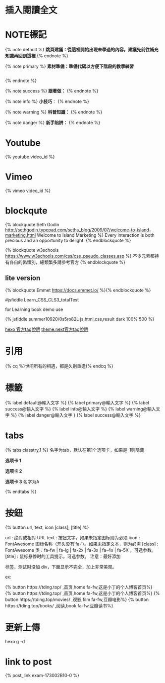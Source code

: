 # 插入閱讀全文
<!-- more -->

# NOTE標記
{% note default %}
**跳頁建議：從這裡開始出現未學過的內容，建議先前往補充知識再回到這裡**
{% endnote %}

{% note primary %}
**素材準備：準備代碼以方便下階段的教學練習** 
```html cssTry.html
```
{% endnote %}

{% note success %}
**跟著做：**
{% endnote %}

{% note info %}
**小技巧**：
{% endnote %}

{% note warning %}
**科普知識：**
{% endnote %}

{% note danger %}
**新手陷阱：**
{% endnote %}


# Youtube
{% youtube video_id %}

# Vimeo
{% vimeo video_id %}

# blockqute
{% blockquote Seth Godin http://sethgodin.typepad.com/seths_blog/2009/07/welcome-to-island-marketing.html Welcome to Island Marketing %}
Every interaction is both precious and an opportunity to delight.
{% endblockquote %}

{% blockquote w3schools https://www.w3schools.com/css/css_pseudo_classes.asp %}
不少元素都持有各自的偽類別，總類繁多請參考官方
{% endblockquote %}

## lite version
{% blockquote Emmet https://docs.emmet.io/ %}{% endblockquote %}

#jsfiddle
Learn_CSS_CLS3_totalTest

for Learning book demo use

{% jsfiddle summer10920/0s5ro82L js,html,css,result dark 100% 500 %}

[hexo 官方tag說明](https://hexo.io/zh-tw/docs/tag-plugins.html)
[theme.next官方tag說明](https://theme-next.iissnan.com/tag-plugins.html)

# 引用
{% cq %}世间所有的相遇，都是久别重逢{% endcq %}

# 標籤
{% label default@輸入文字 %}
{% label primary@輸入文字 %}
{% label success@輸入文字 %}
{% label info@輸入文字 %}
{% label warning@輸入文字 %}
{% label danger@輸入文字 } 
{% label success@輸入文字 %}

# tabs
{% tabs classtry,1 %} 名字为tab，默认在第1个选项卡，如果是-1则隐藏
<!-- tab -->
**选项卡 1** 
<!-- endtab -->
<!-- tab -->
**选项卡 2**
<!-- endtab -->
<!-- tab A -->
**选项卡 3** 名字为A
<!-- endtab -->
{% endtabs %}

# 按鈕
{% button url, text, icon [class], [title] %}

url : 绝对或相对 URL
text : 按钮文字，如果未指定图标则为必须
icon : FontAwesome 图标名称（开头没有’fa-‘）。如果未指定文本，则为必需
[class] : FontAwesome 类：fa-fw | fa-lg | fa-2x | fa-3x | fa-4x | fa-5X ，可选参数。
[title] : 鼠标悬停时的工具提示，可选参数。
注意：最好添加 <div> 标签，测试时没加 div，下面显示不完全，加上非常美观。

ex:
<div>{% button https://tding.top/ ,首页,home fa-fw,这是小丁的个人博客首页%}</div>

<div class="text-center">
  <div>
    {% button https://tding.top/ ,首页,home fa-fw,这是小丁的个人博客首页%}
    {% button https://tding.top/movies/ ,观影,film fa-fw,豆瓣电影%}
    {% button https://tding.top/books/ ,阅读,book fa-fw,豆瓣读书%}
  </div>
</div>

# 更新上傳
hexo g -d

# link to post
{% post_link exam-173002B10-0 %}